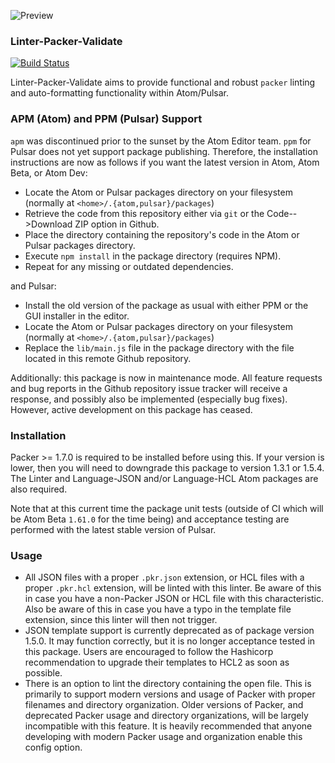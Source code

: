 ![Preview](https://raw.githubusercontent.com/mschuchard/linter-packer-validate/master/linter_packer_validate.png)

### Linter-Packer-Validate
[![Build Status](https://travis-ci.com/mschuchard/linter-packer-validate.svg?branch=master)](https://travis-ci.com/mschuchard/linter-packer-validate)

Linter-Packer-Validate aims to provide functional and robust `packer` linting and auto-formatting functionality within Atom/Pulsar.

### APM (Atom) and PPM (Pulsar) Support

`apm` was discontinued prior to the sunset by the Atom Editor team. `ppm` for Pulsar does not yet support package publishing. Therefore, the installation instructions are now as follows if you want the latest version in Atom, Atom Beta, or Atom Dev:

- Locate the Atom or Pulsar packages directory on your filesystem (normally at `<home>/.{atom,pulsar}/packages`)
- Retrieve the code from this repository either via `git` or the Code-->Download ZIP option in Github.
- Place the directory containing the repository's code in the Atom or Pulsar packages directory.
- Execute `npm install` in the package directory (requires NPM).
- Repeat for any missing or outdated dependencies.

and Pulsar:

- Install the old version of the package as usual with either PPM or the GUI installer in the editor.
- Locate the Atom or Pulsar packages directory on your filesystem (normally at `<home>/.{atom,pulsar}/packages`)
- Replace the `lib/main.js` file in the package directory with the file located in this remote Github repository.

Additionally: this package is now in maintenance mode. All feature requests and bug reports in the Github repository issue tracker will receive a response, and possibly also be implemented (especially bug fixes). However, active development on this package has ceased.

### Installation
Packer >= 1.7.0 is required to be installed before using this. If your version is lower, then you will need to downgrade this package to version 1.3.1 or 1.5.4. The Linter and Language-JSON and/or Language-HCL Atom packages are also required.

Note that at this current time the package unit tests (outside of CI which will be Atom Beta `1.61.0` for the time being) and acceptance testing are performed with the latest stable version of Pulsar.

### Usage
- All JSON files with a proper `.pkr.json` extension, or HCL files with a proper `.pkr.hcl` extension, will be linted with this linter. Be aware of this in case you have a non-Packer JSON or HCL file with this characteristic. Also be aware of this in case you have a typo in the template file extension, since this linter will then not trigger.
- JSON template support is currently deprecated as of package version 1.5.0. It may function correctly, but it is no longer acceptance tested in this package. Users are encouraged to follow the Hashicorp recommendation to upgrade their templates to HCL2 as soon as possible.
- There is an option to lint the directory containing the open file. This is primarily to support modern versions and usage of Packer with proper filenames and directory organization. Older versions of Packer, and deprecated Packer usage and directory organizations, will be largely incompatible with this feature. It is heavily recommended that anyone developing with modern Packer usage and organization enable this config option.
